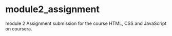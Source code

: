 # module2_assignment
module 2 Assignment submission for the course HTML, CSS and JavaScript on coursera.
